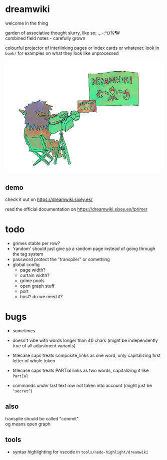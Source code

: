 # dreamwiki
welcome in the thing  
  
garden of associative thought slurry, like so:  .,.-:^¤%¶#  
combined field notes - carefully grown

colourful projector of interlinking pages or index cards or whatever. look in `book/` for examples on what they look like unprocessed

![logo](https://raw.githubusercontent.com/free-ghz/dreamwiki/master/static/drw-smaller-trans.png "logo")

## demo

check it out on https://dreamwiki.sixey.es/

read the official documentation on https://dreamwiki.sixey.es/!primer

# todo
- grimes stable per row?
- 'random' should just give ya a random page instead of going through the tag system
- password protect the "transpiler" or something
- global config
  - page width?
  - curtain width?
  - grime pools
  - open graph stuff
  - port
  - host? do we need it?


# bugs
- sometimes

- doesn't vibe with words longer than 40 chars (might be independently true of all adjustment variants)

- titlecase caps treats composite_links as one word, only capitalizing first letter of whole token

- titlecase caps treats PARTial links as two words, capitalizing it like `PartIal`

- commands _under_ last text row not taken into account (might just be `^secret^`)

## also
transpile should be called "commit"  
og means open graph

## tools
- syntax highlighting for vscode in `tools/node-highlight/dreamwiki`
